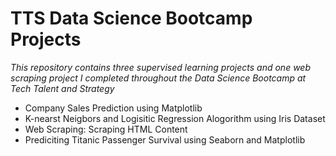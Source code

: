 # TTS Data Science Bootcamp Projects

*This repository contains three supervised learning projects and one web scraping project I completed throughout the Data Science Bootcamp at Tech Talent and Strategy*

- Company Sales Prediction using Matplotlib
- K-nearst Neigbors and Logisitic Regression Alogorithm using Iris Dataset
- Web Scraping: Scraping HTML Content
- Prediciting Titanic Passenger Survival using Seaborn and Matplotlib

